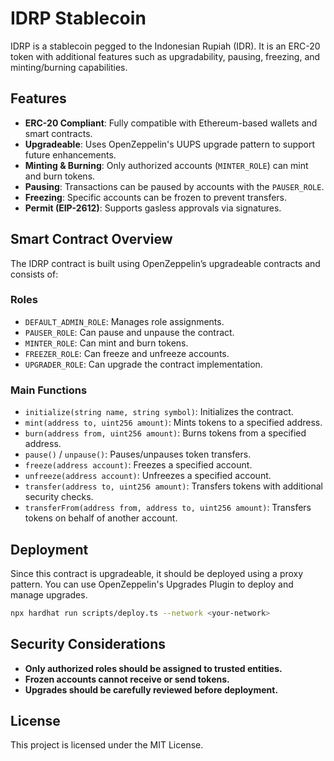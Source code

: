 # IDRP Stablecoin

IDRP is a stablecoin pegged to the Indonesian Rupiah (IDR). It is an ERC-20 token with additional features such as upgradability, pausing, freezing, and minting/burning capabilities.

## Features

- **ERC-20 Compliant**: Fully compatible with Ethereum-based wallets and smart contracts.
- **Upgradeable**: Uses OpenZeppelin's UUPS upgrade pattern to support future enhancements.
- **Minting & Burning**: Only authorized accounts (`MINTER_ROLE`) can mint and burn tokens.
- **Pausing**: Transactions can be paused by accounts with the `PAUSER_ROLE`.
- **Freezing**: Specific accounts can be frozen to prevent transfers.
- **Permit (EIP-2612)**: Supports gasless approvals via signatures.

## Smart Contract Overview

The IDRP contract is built using OpenZeppelin’s upgradeable contracts and consists of:

### Roles

- `DEFAULT_ADMIN_ROLE`: Manages role assignments.
- `PAUSER_ROLE`: Can pause and unpause the contract.
- `MINTER_ROLE`: Can mint and burn tokens.
- `FREEZER_ROLE`: Can freeze and unfreeze accounts.
- `UPGRADER_ROLE`: Can upgrade the contract implementation.

### Main Functions

- `initialize(string name, string symbol)`: Initializes the contract.
- `mint(address to, uint256 amount)`: Mints tokens to a specified address.
- `burn(address from, uint256 amount)`: Burns tokens from a specified address.
- `pause()` / `unpause()`: Pauses/unpauses token transfers.
- `freeze(address account)`: Freezes a specified account.
- `unfreeze(address account)`: Unfreezes a specified account.
- `transfer(address to, uint256 amount)`: Transfers tokens with additional security checks.
- `transferFrom(address from, address to, uint256 amount)`: Transfers tokens on behalf of another account.

## Deployment

Since this contract is upgradeable, it should be deployed using a proxy pattern. You can use OpenZeppelin's Upgrades Plugin to deploy and manage upgrades.

```sh
npx hardhat run scripts/deploy.ts --network <your-network>
```

## Security Considerations

- **Only authorized roles should be assigned to trusted entities.**
- **Frozen accounts cannot receive or send tokens.**
- **Upgrades should be carefully reviewed before deployment.**

## License

This project is licensed under the MIT License.

